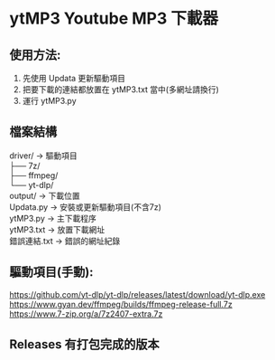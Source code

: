 # ytMP3 Youtube MP3 下載器

## 使用方法:
1. 先使用 Updata 更新驅動項目
2. 把要下載的連結都放置在 ytMP3.txt 當中(多網址請換行)
3. 運行 ytMP3.py


## 檔案結構
driver/ → 驅動項目  
├── 7z/  
├── ffmpeg/  
└── yt-dlp/  
output/ → 下載位置  
Updata.py → 安裝或更新驅動項目(不含7z)  
ytMP3.py → 主下載程序  
ytMP3.txt → 放置下載網址  
錯誤連結.txt → 錯誤的網址紀錄  

## 驅動項目(手動):
https://github.com/yt-dlp/yt-dlp/releases/latest/download/yt-dlp.exe  
https://www.gyan.dev/ffmpeg/builds/ffmpeg-release-full.7z  
https://www.7-zip.org/a/7z2407-extra.7z  

## Releases 有打包完成的版本
